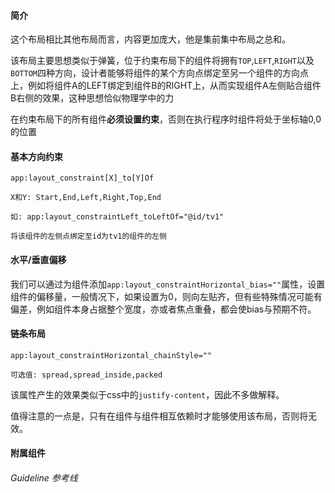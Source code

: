 #### 简介
这个布局相比其他布局而言，内容更加庞大，他是集前集中布局之总和。

该布局主要思想类似于弹簧，位于约束布局下的组件将拥有`TOP`,`LEFT`,`RIGHT`以及`BOTTOM`四种方向，设计者能够将组件的某个方向点绑定至另一个组件的方向点上，例如将组件A的LEFT绑定到组件B的RIGHT上，从而实现组件A左侧贴合组件B右侧的效果，这种思想恰似物理学中的力

在约束布局下的所有组件**必须设置约束**，否则在执行程序时组件将处于坐标轴0,0的位置

#### 基本方向约束
```text
app:layout_constraint[X]_to[Y]Of

X和Y: Start,End,Left,Right,Top,End

如: app:layout_constraintLeft_toLeftOf="@id/tv1"

将该组件的左侧点绑定至id为tv1的组件的左侧
```

#### 水平/垂直偏移
我们可以通过为组件添加`app:layout_constraintHorizontal_bias=""`属性，设置组件的偏移量，一般情况下，如果设置为0，则向左贴齐，但有些特殊情况可能有偏差，例如组件本身占据整个宽度，亦或者焦点重叠，都会使bias与预期不符。
#### 链条布局
```text
app:layout_constraintHorizontal_chainStyle=""

可选值: spread,spread_inside,packed
```
该属性产生的效果类似于css中的`justify-content`，因此不多做解释。

值得注意的一点是，只有在组件与组件相互依赖时才能够使用该布局，否则将无效。
#### 附属组件
###### Guideline 参考线
###### 